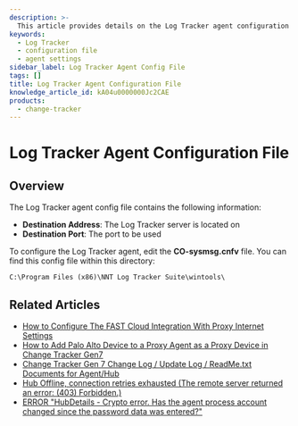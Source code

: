 ```yaml
---
description: >-
  This article provides details on the Log Tracker agent configuration file, including its contents and location for editing.
keywords:
  - Log Tracker
  - configuration file
  - agent settings
sidebar_label: Log Tracker Agent Config File
tags: []
title: Log Tracker Agent Configuration File
knowledge_article_id: kA04u0000000Jc2CAE
products:
  - change-tracker
---
```


# Log Tracker Agent Configuration File

## Overview

The Log Tracker agent config file contains the following information:

- **Destination Address**: The Log Tracker server is located on
- **Destination Port**: The port to be used

To configure the Log Tracker agent, edit the **CO-sysmsg.cnfv** file. You can find this config file within this directory:

```
C:\Program Files (x86)\NNT Log Tracker Suite\wintools\
```

## Related Articles

- [How to Configure The FAST Cloud Integration With Proxy Internet Settings](https://helpcenter.netwrix.com/bundle/z-kb-articles-salesforce/page/kA04u0000000JfVCAU.html)
- [How to Add Palo Alto Device to a Proxy Agent as a Proxy Device in Change Tracker Gen7](https://helpcenter.netwrix.com/bundle/z-kb-articles-salesforce/page/kA04u0000000JXHCA2.html)
- [Change Tracker Gen 7 Change Log / Update Log / ReadMe.txt Documents for Agent/Hub](https://helpcenter.netwrix.com/bundle/z-kb-articles-salesforce/page/kA04u0000000JkGCAU.html)
- [Hub Offline, connection retries exhausted (The remote server returned an error: (403) Forbidden.)](https://helpcenter.netwrix.com/bundle/z-kb-articles-salesforce/page/kA04u0000000JfHCAU.html)
- [ERROR "HubDetails - Crypto error. Has the agent process account changed since the password data was entered?"](https://helpcenter.netwrix.com/bundle/z-kb-articles-salesforce/page/kA04u0000000Jf1CAE.html)